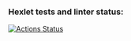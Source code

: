 ### Hexlet tests and linter status:
[![Actions Status](https://github.com/MaksimovYuriy/rails-project-64/actions/workflows/hexlet-check.yml/badge.svg)](https://github.com/MaksimovYuriy/rails-project-64/actions)